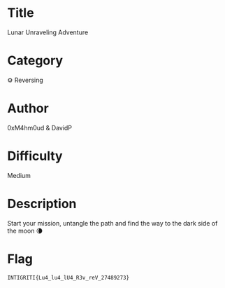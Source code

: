 # Title

Lunar Unraveling Adventure

# Category

⚙️ Reversing

# Author

0xM4hm0ud & DavidP

# Difficulty

Medium

# Description

Start your mission, untangle the path and find the way to the dark side of the moon 🌘

# Flag

`INTIGRITI{Lu4_lu4_lU4_R3v_reV_27489273}`
